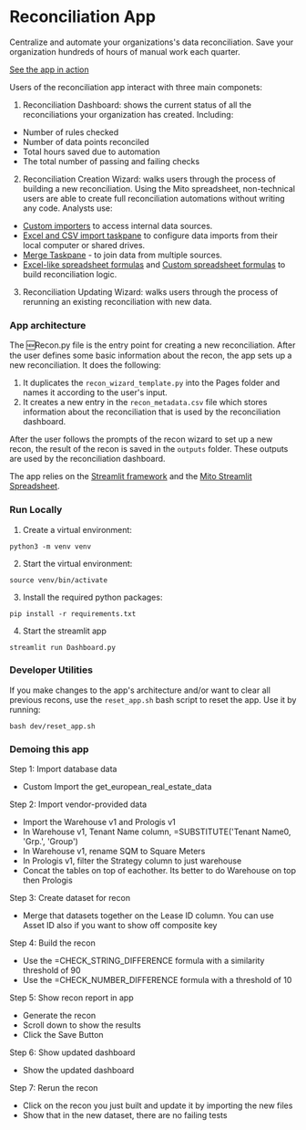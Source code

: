 # Reconciliation App
Centralize and automate your organizations's data reconciliation. Save your organization hundreds of hours of manual work each quarter. 

[See the app in action](https://www.loom.com/share/ed87167b23ce4529ad7b369b53264709?sid=bfa672ed-d9c8-4dc6-9566-ecbb2f3ba2cc)

Users of the reconciliation app interact with three main componets:
1. Reconciliation Dashboard: shows the current status of all the reconciliations your organization has created. Including:
- Number of rules checked
- Number of data points reconciled
- Total hours saved due to automation
- The total number of passing and failing checks
2. Reconciliation Creation Wizard: walks users through the process of building a new reconciliation. Using the Mito spreadsheet, non-technical users are able to create full reconciliation automations without writing any code. Analysts use: 
- [Custom importers](https://docs.trymito.io/how-to/importing-data-to-mito/import-generated-ui-from-any-python-function) to access internal data sources.
- [Excel and CSV import taskpane](https://docs.trymito.io/how-to/importing-data-to-mito/importing-from-excel-files) to configure data imports from their local computer or shared drives.
- [Merge Taskpane](https://docs.trymito.io/how-to/combining-dataframes/merging-datasets-together) - to join data from multiple sources.
- [Excel-like spreadsheet formulas](https://docs.trymito.io/how-to/interacting-with-your-data/mito-spreadsheet-formulas) and [Custom spreadsheet formulas](https://docs.trymito.io/how-to/interacting-with-your-data/bring-your-own-spreadsheet-functions) to build reconciliation logic.
3. Reconciliation Updating Wizard: walks users through the process of rerunning an existing reconciliation with new data.   

### App architecture
The 🆕Recon.py file is the entry point for creating a new reconciliation. After the user defines some basic information about the recon, the app sets up a new reconciliation. It does the following: 
1. It duplicates the `recon_wizard_template.py` into the Pages folder and names it according to the user's input.
2. It creates a new entry in the `recon_metadata.csv` file which stores information about the reconciliation that is used by the reconciliation dashboard.

After the user follows the prompts of the recon wizard to set up a new recon, the result of the recon is saved in the `outputs` folder. These outputs are used by the reconciliation dashboard. 

The app relies on the [Streamlit framework](https://streamlit.io) and the [Mito Streamlit Spreadsheet](https://docs.trymito.io/mito-for-streamlit/getting-started).

### Run Locally 
1. Create a virtual environment:
```
python3 -m venv venv
```

2. Start the virtual environment:
```
source venv/bin/activate
```

3. Install the required python packages:
```
pip install -r requirements.txt
```

4. Start the streamlit app
```
streamlit run Dashboard.py
```

### Developer Utilities
If you make changes to the app's architecture and/or want to clear all previous recons, use the `reset_app.sh` bash script to reset the app. Use it by running:
```
bash dev/reset_app.sh
```
 
### Demoing this app
Step 1: Import database data
- Custom Import the get_european_real_estate_data

Step 2: Import vendor-provided data
- Import the Warehouse v1 and Prologis v1
- In Warehouse v1, Tenant Name column, =SUBSTITUTE('Tenant Name0, 'Grp.', 'Group')
- In Warehouse v1, rename SQM to Square Meters
- In Prologis v1, filter the Strategy column to just warehouse
- Concat the tables on top of eachother. Its better to do Warehouse on top then Prologis

Step 3: Create dataset for recon 
- Merge that datasets together on the Lease ID column. You can use Asset ID also if you want to show off composite key

Step 4: Build the recon
- Use the =CHECK_STRING_DIFFERENCE formula with a similarity threshold of 90
- Use the =CHECK_NUMBER_DIFFERENCE formula with a threshold of 10

Step 5: Show recon report in app
- Generate the recon
- Scroll down to show the results
- Click the Save Button

Step 6: Show updated dashboard
- Show the updated dashboard

Step 7: Rerun the recon
- Click on the recon you just built and update it by importing the new files
- Show that in the new dataset, there are no failing tests
